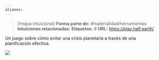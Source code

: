 ```yaml
---
aliases: 
--- 
```

> [!mapa intuicional]
> **Forma parte de:** #materialidad/herramientas 
> **Intuiciones relacionadas:** 
> **Etiquetas:** #
> **URL:** https://play.half.earth/

Un juego sobre cómo evitar una crisis planetaria a través de una planificación efectiva.

![](Pasted%20image%2020231124121414.png)